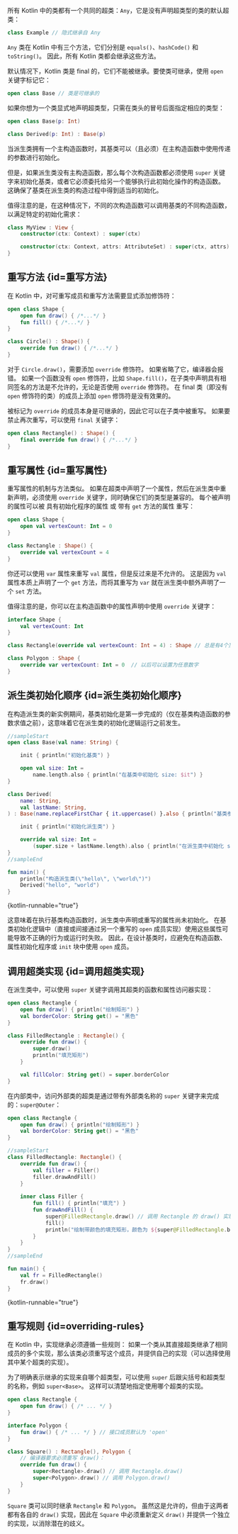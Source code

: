 [//]: # (title: 继承)

所有 Kotlin 中的类都有一个共同的超类：`Any`，它是没有声明超类型的类的默认超类：

```kotlin
class Example // 隐式继承自 Any
```

`Any` 类在 Kotlin 中有三个方法，它们分别是 `equals()`、`hashCode()` 和 `toString()`。
因此，所有 Kotlin 类都会继承这些方法。

默认情况下，Kotlin 类是 final 的，它们不能被继承。要使类可继承，使用 `open` 关键字标记它：

```kotlin
open class Base // 类是可继承的
```

如果你想为一个类显式地声明超类型，只需在类头的冒号后面指定相应的类型：

```kotlin
open class Base(p: Int)

class Derived(p: Int) : Base(p)
```

当<tooltip term="派生类">派生类</tooltip>拥有一个主构造函数时，其基类可以（且必须）在主构造函数中使用传递的参数进行初始化。

但是，如果<tooltip term="派生类">派生类</tooltip>没有主构造函数，那么每个次构造函数都必须使用 `super` 关键字来初始化基类，或者它必须委托给另一个能够执行此初始化操作的构造函数。
这确保了基类在<tooltip term="派生类">派生类</tooltip>的构造过程中得到适当的初始化。

值得注意的是，在这种情况下，不同的次构造函数可以调用基类的不同构造函数，以满足特定的初始化需求：

```kotlin
class MyView : View {
    constructor(ctx: Context) : super(ctx)

    constructor(ctx: Context, attrs: AttributeSet) : super(ctx, attrs)
}
```

## 重写方法 {id=重写方法}

在 Kotlin 中，对可重写成员和重写方法需要显式添加修饰符：

```kotlin
open class Shape {
    open fun draw() { /*...*/ }
    fun fill() { /*...*/ }
}

class Circle() : Shape() {
    override fun draw() { /*...*/ }
}
```

对于 `Circle.draw()`，需要添加 `override` 修饰符。
如果省略了它，编译器会报错。
如果一个函数没有 `open` 修饰符，比如 `Shape.fill()`，在子类中声明具有相同签名的方法是不允许的，无论是否使用 `override` 修饰符。
在 final 类（即没有 `open` 修饰符的类）的成员上添加 `open` 修饰符是没有效果的。

被标记为 `override` 的成员本身是可继承的，因此它可以在子类中被重写。
如果要禁止再次重写，可以使用 `final` 关键字：

```kotlin
open class Rectangle() : Shape() {
    final override fun draw() { /*...*/ }
}
```

## 重写属性 {id=重写属性}

重写属性的机制与方法类似。
如果在超类中声明了一个属性，然后在<tooltip term="派生类">派生类</tooltip>中重新声明，必须使用 `override` 关键字，同时确保它们的类型是兼容的。
每个被声明的属性可以被 具有初始化程序的属性 或 带有 `get` 方法的属性 重写：

```kotlin
open class Shape {
    open val vertexCount: Int = 0
}

class Rectangle : Shape() {
    override val vertexCount = 4
}
```

你还可以使用 `var` 属性来重写 `val` 属性，但是反过来是不允许的。
这是因为 `val` 属性本质上声明了一个 `get` 方法，而将其重写为 `var` 就在<tooltip term="派生类">派生类</tooltip>中额外声明了一个 `set` 方法。

值得注意的是，你可以在主构造函数中的属性声明中使用 `override` 关键字：

```kotlin
interface Shape {
    val vertexCount: Int
}

class Rectangle(override val vertexCount: Int = 4) : Shape // 总是有4个顶点

class Polygon : Shape {
    override var vertexCount: Int = 0  // 以后可以设置为任意数字
}
```

## 派生类初始化顺序 {id=派生类初始化顺序}

在构造<tooltip term="派生类">派生类</tooltip>的新实例期间，基类初始化是第一步完成的（仅在基类构造函数的参数求值之前），这意味着它在<tooltip term="派生类">派生类</tooltip>的初始化逻辑运行之前发生。

```kotlin
//sampleStart
open class Base(val name: String) {

    init { println("初始化基类") }

    open val size: Int = 
        name.length.also { println("在基类中初始化 size: $it") }
}

class Derived(
    name: String,
    val lastName: String,
) : Base(name.replaceFirstChar { it.uppercase() }.also { println("基类参数: $it") }) {

    init { println("初始化派生类") }

    override val size: Int =
        (super.size + lastName.length).also { println("在派生类中初始化 size: $it") }
}
//sampleEnd

fun main() {
    println("构造派生类(\"hello\", \"world\")")
    Derived("hello", "world")
}
```
{kotlin-runnable="true"}

这意味着在执行基类构造函数时，<tooltip term="派生类">派生类</tooltip>中声明或重写的属性尚未初始化。
在基类初始化逻辑中（直接或间接通过另一个重写的 `open` 成员实现）使用这些属性可能导致不正确的行为或运行时失败。
因此，在设计基类时，应避免在构造函数、属性初始化程序或 `init` 块中使用 `open` 成员。

## 调用超类实现 {id=调用超类实现}

在<tooltip term="派生类">派生类</tooltip>中，可以使用 `super` 关键字调用其超类的函数和属性访问器实现：

```kotlin
open class Rectangle {
    open fun draw() { println("绘制矩形") }
    val borderColor: String get() = "黑色"
}

class FilledRectangle : Rectangle() {
    override fun draw() {
        super.draw()
        println("填充矩形")
    }

    val fillColor: String get() = super.borderColor
}
```

在内部类中，访问外部类的超类是通过带有外部类名称的 `super` 关键字来完成的：`super@Outer`：

```kotlin
open class Rectangle {
    open fun draw() { println("绘制矩形") }
    val borderColor: String get() = "黑色"
}

//sampleStart
class FilledRectangle: Rectangle() {
    override fun draw() {
        val filler = Filler()
        filler.drawAndFill()
    }
    
    inner class Filler {
        fun fill() { println("填充") }
        fun drawAndFill() {
            super@FilledRectangle.draw() // 调用 Rectangle 的 draw() 实现
            fill()
            println("绘制带颜色的填充矩形，颜色为 ${super@FilledRectangle.borderColor}") // 使用 Rectangle 的 borderColor 的 get() 实现
        }
    }
}
//sampleEnd

fun main() {
    val fr = FilledRectangle()
    fr.draw()
}
```
{kotlin-runnable="true"}

## 重写规则 {id=overriding-rules}

在 Kotlin 中，实现继承必须遵循一些规则：
如果一个类从其直接超类继承了相同成员的多个实现，那么该类必须重写这个成员，并提供自己的实现（可以选择使用其中某个超类的实现）。

为了明确表示继承的实现来自哪个超类型，可以使用 `super` 后跟尖括号和超类型的名称，例如 `super<Base>`。
这样可以清楚地指定使用哪个超类的实现。

```kotlin
open class Rectangle {
    open fun draw() { /* ... */ }
}

interface Polygon {
    fun draw() { /* ... */ } // 接口成员默认为 'open'
}

class Square() : Rectangle(), Polygon {
    // 编译器要求必须重写 draw()：
    override fun draw() {
        super<Rectangle>.draw() // 调用 Rectangle.draw()
        super<Polygon>.draw() // 调用 Polygon.draw()
    }
}
```

`Square` 类可以同时继承 `Rectangle` 和 `Polygon`。
虽然这是允许的，但由于这两者都有各自的 `draw()` 实现，因此在 `Square` 中必须重新定义 `draw()` 并提供一个独立的实现，以消除潜在的歧义。
